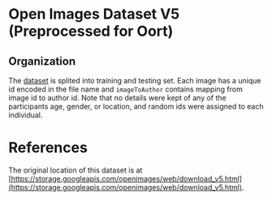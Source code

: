 # Open Images Dataset V5 (Preprocessed for Oort)


## Organization

The [dataset](https://fedscale.eecs.umich.edu/dataset/openImage.tar.gz) is splited into training and testing set. Each image has a unique id encoded in the file name and `imageToAuthor` contains mapping from image id to author id. 
Note that no details were kept of any of the participants age, gender, or location, and random ids were assigned to each individual. 

# References
The original location of this dataset is at
[https://storage.googleapis.com/openimages/web/download_v5.html](https://storage.googleapis.com/openimages/web/download_v5.html).